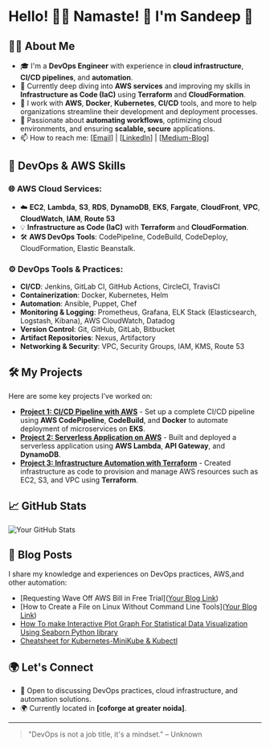 # Hello! 👋😊 Namaste! 🙏 I'm Sandeep 👋

## 👨‍💻 About Me
- 🎓 I'm a **DevOps Engineer** with experience in **cloud infrastructure**, **CI/CD pipelines**, and **automation**.
- 🌱 Currently deep diving into **AWS services** and improving my skills in **Infrastructure as Code (IaC)** using **Terraform** and **CloudFormation**.
- 💼 I work with **AWS**, **Docker**, **Kubernetes**, **CI/CD** tools, and more to help organizations streamline their development and deployment processes.
- 🚀 Passionate about **automating workflows**, optimizing cloud environments, and ensuring **scalable, secure** applications.
- 📫 How to reach me: [[Email](patelsandeep88@gmail.com)] | [[LinkedIn](https://in.linkedin.com/in/sandeep-kumar-patel-95774b18b)] | [[Medium-Blog](https://patelsandeep88.medium.com/)]

## 💼 DevOps & AWS Skills
### 🌐 **AWS Cloud Services**:
- ☁️ **EC2**, **Lambda**, **S3**, **RDS**, **DynamoDB**, **EKS**, **Fargate**, **CloudFront**, **VPC**, **CloudWatch**, **IAM**, **Route 53**
- 💡 **Infrastructure as Code (IaC)** with **Terraform** and **CloudFormation**.
- 🛠 **AWS DevOps Tools**: CodePipeline, CodeBuild, CodeDeploy, CloudFormation, Elastic Beanstalk.

### ⚙️ **DevOps Tools & Practices**:
- **CI/CD**: Jenkins, GitLab CI, GitHub Actions, CircleCI, TravisCI
- **Containerization**: Docker, Kubernetes, Helm
- **Automation**: Ansible, Puppet, Chef
- **Monitoring & Logging**: Prometheus, Grafana, ELK Stack (Elasticsearch, Logstash, Kibana), AWS CloudWatch, Datadog
- **Version Control**: Git, GitHub, GitLab, Bitbucket
- **Artifact Repositories**: Nexus, Artifactory
- **Networking & Security**: VPC, Security Groups, IAM, KMS, Route 53

## 🛠️ My Projects
Here are some key projects I’ve worked on:

- **[Project 1: CI/CD Pipeline with AWS](https://github.com/your-username/project-1)** - Set up a complete CI/CD pipeline using **AWS CodePipeline**, **CodeBuild**, and **Docker** to automate deployment of microservices on **EKS**.
- **[Project 2: Serverless Application on AWS](https://github.com/your-username/project-2)** - Built and deployed a serverless application using **AWS Lambda**, **API Gateway**, and **DynamoDB**.
- **[Project 3: Infrastructure Automation with Terraform](https://github.com/your-username/project-3)** - Created infrastructure as code to provision and manage AWS resources such as EC2, S3, and VPC using **Terraform**.

## 📈 GitHub Stats
![Your GitHub Stats](https://github-readme-stats.vercel.app/api?username=your-username&show_icons=true&hide_title=true)


## 📝 Blog Posts
I share my knowledge and experiences on DevOps practices, AWS,and other automation:
- [Requesting Wave Off AWS Bill in Free Trial]([Your Blog Link](https://patelsandeep88.medium.com/requesting-wave-off-aws-bill-in-free-trial-3aeb465cb5b7))
- [How to Create a File on Linux Without Command Line Tools]([Your Blog Link](https://patelsandeep88.medium.com/how-to-create-a-file-on-linux-without-command-line-tools-a7376b1ce3d2))
- [How To make Interactive Plot Graph For Statistical Data Visualization Using Seaborn Python library](https://medium.com/geekculture/python-seaborn-statistical-data-visualization-in-plot-graph-f149f7a27c6e)
- [Cheatsheet for Kubernetes-MiniKube & Kubectl](https://medium.com/geekculture/cheatsheet-for-kubernetes-minikube-kubectl-5500ffd2f0d5)

## 🌍 Let's Connect
- 💬 Open to discussing DevOps practices, cloud infrastructure, and automation solutions.
- 🌍 Currently located in **[coforge at greater noida]**.

---

> "DevOps is not a job title, it's a mindset." – Unknown
